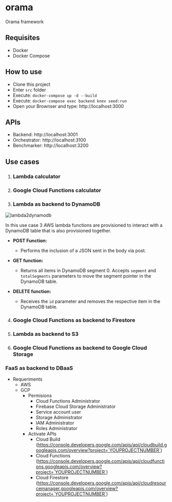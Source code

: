 # orama
Orama framework

## Requisites

- Docker
- Docker Compose

## How to use

- Clone this project
- Enter `src` folder
- Execute: `docker-compose up -d --build`
- Execute: `docker-compose exec backend knex seed:run`
- Open your Brownser and type: http://localhost:3000

## APIs

 - Backend: http://localhost:3001
 - Orchestrator: http://localhost:3100
 - Benchmarker: http://localhost:3200

## Use cases

1. ### Lambda calculator
2. ### Google Cloud Functions calculator
3. ### Lambda as backend to DynamoDB
![lambda2dynamodb](../../blob/main/diagrams/usecases/orama-usecase-lambda2dynamodb.drawio.png)

In this use case 3 AWS lambda functions are provisioned to interact with a DynamoDB table that is also provisioned together.

 - **POST Function:** 
   - Performs the inclusion of a JSON sent in the body via post.

 - **GET function:** 
   - Returns all items in DynamoDB segment 0. Accepts `segment` and `totalSegments` parameters to move the segment pointer in the DynamoDB table.

 - **DELETE function:** 
   - Receives the `id` parameter and removes the respective item in the DynamoDB table.

4. ### Google Cloud Functions as backend to Firestore
5. ### Lambda as backend to S3
6. ### Google Cloud Functions as backend to Google Cloud Storage



### FaaS as backend to DBaaS

 - Requeriments
    - AWS
    - GCP
      - Permisions 
        - Cloud Functions Administrator
        - Firebase Cloud Storage Administrator
        - Service account user
        - Storage Administrator
        - IAM Administrator
        - Roles Administrator
      - Activate APIs
        - Cloud Build (https://console.developers.google.com/apis/api/cloudbuild.googleapis.com/overview?project=`YOUPROJECTNUMBER`)
        - Cloud Functions (https://console.developers.google.com/apis/api/cloudfunctions.googleapis.com/overview?project=`YOUPROJECTNUMBER`)
        - Cloud Firestore (https://console.developers.google.com/apis/api/cloudresourcemanager.googleapis.com/overview?project=`YOUPROJECTNUMBER`)


      

